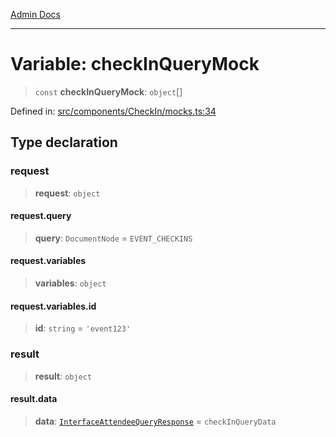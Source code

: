[Admin Docs](/)

***

# Variable: checkInQueryMock

> `const` **checkInQueryMock**: `object`[]

Defined in: [src/components/CheckIn/mocks.ts:34](https://github.com/gautam-divyanshu/talawa-admin/blob/d5fea688542032271211cd43ee86c7db0866bcc0/src/components/CheckIn/mocks.ts#L34)

## Type declaration

### request

> **request**: `object`

#### request.query

> **query**: `DocumentNode` = `EVENT_CHECKINS`

#### request.variables

> **variables**: `object`

#### request.variables.id

> **id**: `string` = `'event123'`

### result

> **result**: `object`

#### result.data

> **data**: [`InterfaceAttendeeQueryResponse`](../../types/interfaces/InterfaceAttendeeQueryResponse.md) = `checkInQueryData`
